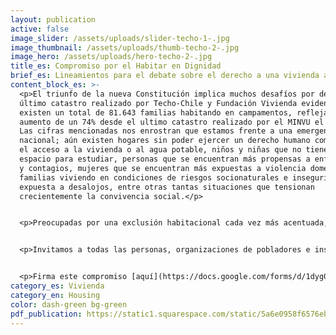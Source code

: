 ```yaml
---
layout: publication
active: false
image_slider: /assets/uploads/slider-techo-1-.jpg
image_thumbnail: /assets/uploads/thumb-techo-2-.jpg
image_hero: /assets/uploads/hero-techo-2-.jpg
title_es: Compromiso por el Habitar en Dignidad
brief_es: Lineamientos para el debate sobre el derecho a una vivienda adecuada
content_block_es: >-
  <p>El triunfo de la nueva Constitución implica muchos desafíos por delante. El
  último catastro realizado por Techo-Chile y Fundación Vivienda evidencia que
  existen un total de 81.643 familias habitando en campamentos, reflejando un
  aumento de un 74% desde el ultimo catastro realizado por el MINVU el año 2019.
  Las cifras mencionadas nos enrostran que estamos frente a una emergencia
  nacional; aún existen hogares sin poder ejercer un derecho humano como lo es
  el acceso a la vivienda o al agua potable, niños y niñas que no tienen un
  espacio para estudiar, personas que se encuentran más propensas a enfermedades
  y contagios, mujeres que se encuentran más expuestas a violencia doméstica,
  familias viviendo en condiciones de riesgos socionaturales e inseguridad o
  expuesta a desalojos, entre otras tantas situaciones que tensionan
  crecientemente la convivencia social.</p>


  <p>Preocupadas por una exclusión habitacional cada vez más acentuada, diversas organizaciones de la sociedad civil hemos coordinado esfuerzos para proponer a la ciudadanía algunos lineamientos para el debate que tendrá lugar durante el proceso constituyente. Confiamos en que este compromiso hará posible explorar nuevas formas –más justas, más inclusivas y más democráticas– de habitar nuestros territorios, ciudades y barrios, y formular las bases de una acción pública que garantice el real acceso a soluciones habitacionales dignas a quienes las necesiten.</p>


  <p>Invitamos a todas las personas, organizaciones de pobladores e instituciones a que apoyen el compromiso por el #habitarendignidad, el cual incorpora a la ciudad y a la vivienda como ejes estructurantes de un amplio pacto político.</p>


  <p>Firma este compromiso [aquí](https://docs.google.com/forms/d/1dyg0zcGdFHeUwCbUGpB6APPIZKt3WkqYdhoDSxG0qwE/viewform?edit_requested=true).</p>
category_es: Vivienda
category_en: Housing
color: dash-green bg-green
pdf_publication: https://static1.squarespace.com/static/5a6e0958f6576ebde0e78c18/t/60c24aa82b38c8023a0121e3/1623345834592/Compromiso+Habitar+Dignidad+VFF.pdf
---
```

